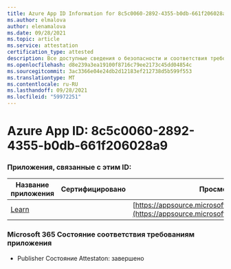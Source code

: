 ```yaml
---
title: Azure App ID Information for 8c5c0060-2892-4355-b0db-661f206028a9
ms.author: elmalova
author: elenamalova
ms.date: 09/28/2021
ms.topic: article
ms.service: attestation
certification_type: attested
description: Все доступные сведения о безопасности и соответствия требованиям для 8c5c0060-2892-4355-b0db-661f206028a9.
ms.openlocfilehash: d8e239a3ea19100f8716c79ee2173c45dd04854c
ms.sourcegitcommit: 3ac3366e04e24db2d12183ef212738d5b599f553
ms.translationtype: MT
ms.contentlocale: ru-RU
ms.lasthandoff: 09/28/2021
ms.locfileid: "59972251"
---
```

# <a name="azure-app-id-8c5c0060-2892-4355-b0db-661f206028a9"></a>Azure App ID: 8c5c0060-2892-4355-b0db-661f206028a9


### <a name="apps-associated-with-this-id"></a>Приложения, связанные с этим ID:
| **Название приложения** | **Сертифицировано** | **Просмотр в AppSource** |
|--------------|---------------|-----------------------|
| [Learn](https://docs.microsoft.com/microsoft-365-app-certification/forward/WA200001308) |  | [https://appsource.microsoft.com/product/office/WA200001308](https://appsource.microsoft.com/product/office/WA200001308) |

### <a name="microsoft-365-app-compliance-status"></a>Microsoft 365 Состояние соответствия требованиям приложения
- Publisher Состояние Attestaton: завершено
